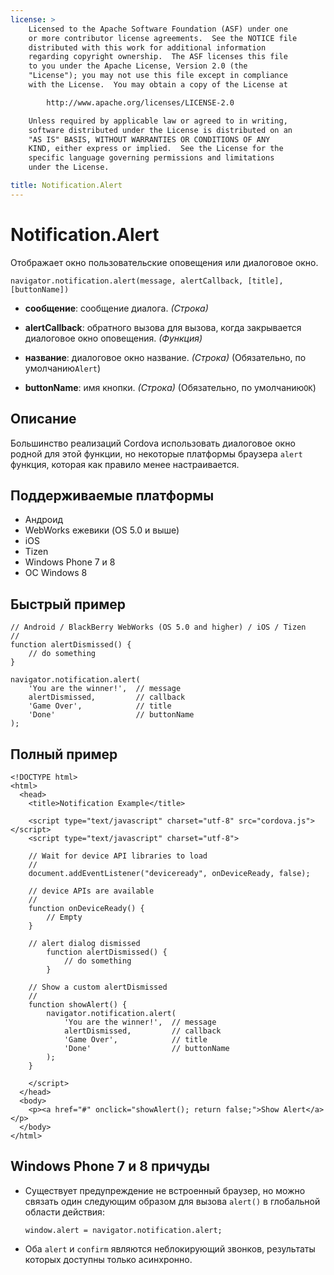 ```yaml
---
license: >
    Licensed to the Apache Software Foundation (ASF) under one
    or more contributor license agreements.  See the NOTICE file
    distributed with this work for additional information
    regarding copyright ownership.  The ASF licenses this file
    to you under the Apache License, Version 2.0 (the
    "License"); you may not use this file except in compliance
    with the License.  You may obtain a copy of the License at

        http://www.apache.org/licenses/LICENSE-2.0

    Unless required by applicable law or agreed to in writing,
    software distributed under the License is distributed on an
    "AS IS" BASIS, WITHOUT WARRANTIES OR CONDITIONS OF ANY
    KIND, either express or implied.  See the License for the
    specific language governing permissions and limitations
    under the License.

title: Notification.Alert
---
```


# Notification.Alert

Отображает окно пользовательские оповещения или диалоговое окно.

    navigator.notification.alert(message, alertCallback, [title], [buttonName])
    

*   **сообщение**: сообщение диалога. *(Строка)*

*   **alertCallback**: обратного вызова для вызова, когда закрывается диалоговое окно оповещения. *(Функция)*

*   **название**: диалоговое окно название. *(Строка)* (Обязательно, по умолчанию`Alert`)

*   **buttonName**: имя кнопки. *(Строка)* (Обязательно, по умолчанию`OK`)

## Описание

Большинство реализаций Cordova использовать диалоговое окно родной для этой функции, но некоторые платформы браузера `alert` функция, которая как правило менее настраивается.

## Поддерживаемые платформы

*   Андроид
*   WebWorks ежевики (OS 5.0 и выше)
*   iOS
*   Tizen
*   Windows Phone 7 и 8
*   ОС Windows 8

## Быстрый пример

    // Android / BlackBerry WebWorks (OS 5.0 and higher) / iOS / Tizen
    //
    function alertDismissed() {
        // do something
    }
    
    navigator.notification.alert(
        'You are the winner!',  // message
        alertDismissed,         // callback
        'Game Over',            // title
        'Done'                  // buttonName
    );
    

## Полный пример

    <!DOCTYPE html>
    <html>
      <head>
        <title>Notification Example</title>
    
        <script type="text/javascript" charset="utf-8" src="cordova.js"></script>
        <script type="text/javascript" charset="utf-8">
    
        // Wait for device API libraries to load
        //
        document.addEventListener("deviceready", onDeviceReady, false);
    
        // device APIs are available
        //
        function onDeviceReady() {
            // Empty
        }
    
        // alert dialog dismissed
            function alertDismissed() {
                // do something
            }
    
        // Show a custom alertDismissed
        //
        function showAlert() {
            navigator.notification.alert(
                'You are the winner!',  // message
                alertDismissed,         // callback
                'Game Over',            // title
                'Done'                  // buttonName
            );
        }
    
        </script>
      </head>
      <body>
        <p><a href="#" onclick="showAlert(); return false;">Show Alert</a></p>
      </body>
    </html>
    

## Windows Phone 7 и 8 причуды

*   Существует предупреждение не встроенный браузер, но можно связать один следующим образом для вызова `alert()` в глобальной области действия:
    
        window.alert = navigator.notification.alert;
        

*   Оба `alert` и `confirm` являются неблокирующий звонков, результаты которых доступны только асинхронно.
